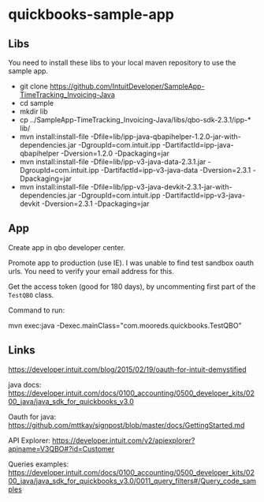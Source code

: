 # quickbooks-sample-app
  
  
## Libs

You need to install these libs to your local maven repository to use the sample app.

* git clone https://github.com/IntuitDeveloper/SampleApp-TimeTracking_Invoicing-Java
* cd sample
* mkdir lib
* cp ../SampleApp-TimeTracking_Invoicing-Java/libs/qbo-sdk-2.3.1/ipp-* lib/
* mvn install:install-file -Dfile=lib/ipp-java-qbapihelper-1.2.0-jar-with-dependencies.jar -DgroupId=com.intuit.ipp -DartifactId=ipp-java-qbapihelper -Dversion=1.2.0 -Dpackaging=jar 
* mvn install:install-file -Dfile=lib/ipp-v3-java-data-2.3.1.jar -DgroupId=com.intuit.ipp -DartifactId=ipp-v3-java-data -Dversion=2.3.1 -Dpackaging=jar 
* mvn install:install-file -Dfile=lib/ipp-v3-java-devkit-2.3.1-jar-with-dependencies.jar -DgroupId=com.intuit.ipp -DartifactId=ipp-v3-java-devkit -Dversion=2.3.1 -Dpackaging=jar 

## App

Create app in qbo developer center.

Promote app to production (use IE).  I was unable to find test sandbox oauth urls.  You need to verify your email address for this.

Get the access token (good for 180 days), by uncommenting first part of the `TestQBO` class.

Command to run:

mvn exec:java -Dexec.mainClass="com.mooreds.quickbooks.TestQBO"

## Links

https://developer.intuit.com/blog/2015/02/19/oauth-for-intuit-demystified

java docs: https://developer.intuit.com/docs/0100_accounting/0500_developer_kits/0200_java/java_sdk_for_quickbooks_v3.0

Oauth for java: https://github.com/mttkay/signpost/blob/master/docs/GettingStarted.md

API Explorer: https://developer.intuit.com/v2/apiexplorer?apiname=V3QBO#?id=Customer

Queries examples: https://developer.intuit.com/docs/0100_accounting/0500_developer_kits/0200_java/java_sdk_for_quickbooks_v3.0/0011_query_filters#/Query_code_samples
